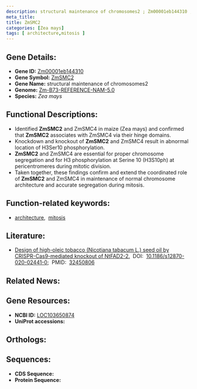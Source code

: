 ```yaml
---
description: structural maintenance of chromosomes2 ; Zm00001eb144310 ; Zea mays
meta_title:
title: ZmSMC2
categories: [Zea mays]
tags: [ architecture,mitosis ]
---
```


## Gene Details:
- **Gene ID:** [Zm00001eb144310]()
- **Gene Symbol:** <u>ZmSMC2</u>
- **Gene Name:** structural maintenance of chromosomes2
- **Genome:** [Zm-B73-REFERENCE-NAM-5.0]()
- **Species:** *Zea mays*

## Functional Descriptions:
   - Identified **ZmSMC2** and ZmSMC4 in maize (Zea mays) and confirmed that **ZmSMC2** associates with ZmSMC4 via their hinge domains.
   - Knockdown and knockout of **ZmSMC2** and ZmSMC4 result in abnormal location of H3Ser10 phosphorylation. 
   - **ZmSMC2** and ZmSMC4 are essential for proper chromosome segregation and for H3 phosphorylation at Serine 10 (H3S10ph) at pericentromeres during mitotic division.
   - Taken together, these findings confirm and extend the coordinated role of **ZmSMC2** and ZmSMC4 in maintenance of normal chromosome architecture and accurate segregation during mitosis.

## Function-related keywords:
   - [architecture](/tags/architecture/),&nbsp;&nbsp;[mitosis](/tags/mitosis/)

## Literature:
   - [Design of high-oleic tobacco (Nicotiana tabacum L.) seed oil by CRISPR-Cas9-mediated knockout of NtFAD2-2.](https://doi.org/10.1186/s12870-020-02441-0)&nbsp;&nbsp;DOI:&nbsp;&nbsp;[10.1186/s12870-020-02441-0](https://doi.org/10.1186/s12870-020-02441-0);&nbsp;&nbsp;PMID:&nbsp;&nbsp;[32450806](https://pubmed.ncbi.nlm.nih.gov/32450806/)

## Related News:

## Gene Resources:
- **NCBI ID:**  [LOC103650874](https://www.ncbi.nlm.nih.gov/gene/?term=LOC103650874)
- **UniProt accessions:**  [](https://www.uniprot.org/uniprotkb//entry)

## Orthologs:

## Sequences:
- **CDS Sequence:**
- **Protein Sequence:**
